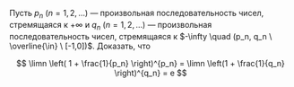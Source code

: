 Пусть $p_n \ (n=1,2,\ldots)$ — произвольная последовательность чисел, стремящаяся к $+\infty$ и $q_n \ (n=1,2,\ldots)$ — произвольная последовательность чисел, стремящаяся к $-\infty \quad (p_n, q_n \ \overline{\in} \ [-1,0])$. Доказать, что

$$ \limn \left( 1 + \frac{1}{p_n} \right)^{p_n} = \limn \left(1 + \frac{1}{q_n} \right)^{q_n} = e $$